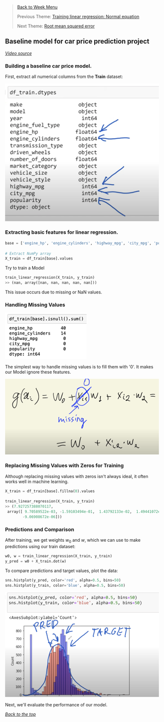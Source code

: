 >[Back to Week Menu](README.md)
>
>Previous Theme: [Training linear regression: Normal equation](07_linear_regression_training.md)
>
>Next Theme: [Root mean squared error](09_rmse.md)

## Baseline model for car price prediction project
_[Video source](https://www.youtube.com/watch?v=vM3SqPNlStE&list=PL3MmuxUbc_hIhxl5Ji8t4O6lPAOpHaCLR&index=19)_


### Building a baseline car price model.

First, extract all numerical columns from the **Train** dataset:

![num](images/08_baseline_model_01_num.png)

### Extracting basic features for linear regression.

```python
base = ['engine_hp', 'engine_cylinders', 'highway_mpg', 'city_mpg', 'popularity']

# Extract NumPy array
X_train = df_train[base].values
```

Try to train a Model 

```python
train_linear_regression(X_train, y_train)
>> (nan, array([nan, nan, nan, nan, nan]))
```

This issue occurs due to missing or NaN values.

### Handling Missing Values

![missing](images/08_baseline_model_02_missing.png)

The simplest way to handle missing values is to fill them with '0'. It makes our Model ignore these features.

![zeroes](images/08_baseline_model_03_zeroes.png)

### Replacing Missing Values with Zeros for Training

Although replacing missing values with zeros isn't always ideal, it often works well in machine learning.

```python
X_train = df_train[base].fillna(0).values

train_linear_regression(X_train, y_train)
>> (7.927257388070117,
 array([ 9.70589522e-03, -1.59103494e-01,  1.43792133e-02,  1.49441072e-02,
        -9.06908672e-06]))
```

### Predictions and Comparison

After training, we get weights $w_0$ and $w$, which we can use to make predictions using our train dataset:

```python
w0, w = train_linear_regression(X_train, y_train)
y_pred = w0 + X_train.dot(w)
```

To compare predictions and target values, plot the data:
```python
sns.histplot(y_pred, color='red', alpha=0.5, bins=50)
sns.histplot(y_train, color='blue', alpha=0.5, bins=50)
```

![plot](images/08_baseline_model_04_plot.png)

Next, we'll evaluate the performance of our model.


_[Back to the top](#baseline-model-for-car-price-prediction-project)_